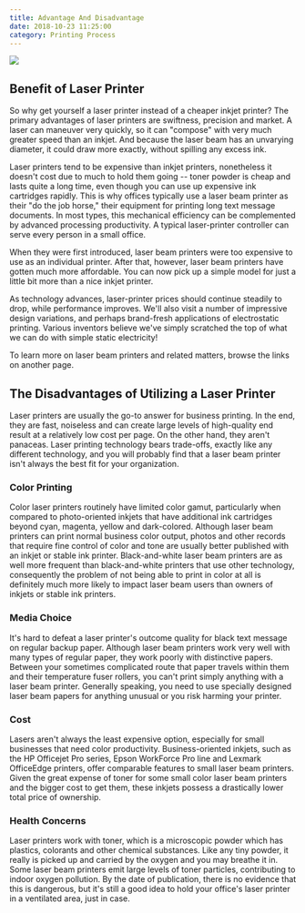 ```yaml
---
title: Advantage And Disadvantage
date: 2018-10-23 11:25:00
category: Printing Process
---
```


![](/images/3.jpg)

## Benefit of Laser Printer

So why get yourself a laser printer instead of a cheaper inkjet printer? The primary advantages of laser printers are swiftness, precision and market. A laser can maneuver very quickly, so it can "compose" with very much greater speed than an inkjet. And because the laser beam has an unvarying diameter, it could draw more exactly, without spilling any excess ink.

<!-- more -->

Laser printers tend to be expensive than inkjet printers, nonetheless it doesn't cost due to much to hold them going -- toner powder is cheap and lasts quite a long time, even though you can use up expensive ink cartridges rapidly. This is why offices typically use a laser beam printer as their "do the job horse," their equipment for printing long text message documents. In most types, this mechanical efficiency can be complemented by advanced processing productivity. A typical laser-printer controller can serve every person in a small office.

When they were first introduced, laser beam printers were too expensive to use as an individual printer. After that, however, laser beam printers have gotten much more affordable. You can now pick up a simple model for just a little bit more than a nice inkjet printer.

As technology advances, laser-printer prices should continue steadily to drop, while performance improves. We'll also visit a number of impressive design variations, and perhaps brand-fresh applications of electrostatic printing. Various inventors believe we've simply scratched the top of what we can do with simple static electricity!

To learn more on laser beam printers and related matters, browse the links on another page.

## The Disadvantages of Utilizing a Laser Printer

Laser printers are usually the go-to answer for business printing. In the end, they are fast, noiseless and can create large levels of high-quality end result at a relatively low cost per page. On the other hand, they aren't panaceas. Laser printing technology bears trade-offs, exactly like any different technology, and you will probably find that a laser beam printer isn't always the best fit for your organization.

### Color Printing

Color laser printers routinely have limited color gamut, particularly when compared to photo-oriented inkjets that have additional ink cartridges beyond cyan, magenta, yellow and dark-colored. Although laser beam printers can print normal business color output, photos and other records that require fine control of color and tone are usually better published with an inkjet or stable ink printer. Black-and-white laser beam printers are as well more frequent than black-and-white printers that use other technology, consequently the problem of not being able to print in color at all is definitely much more likely to impact laser beam users than owners of inkjets or stable ink printers.

### Media Choice

It's hard to defeat a laser printer's outcome quality for black text message on regular backup paper. Although laser beam printers work very well with many types of regular paper, they work poorly with distinctive papers. Between your sometimes complicated route that paper travels within them and their temperature fuser rollers, you can't print simply anything with a laser beam printer. Generally speaking, you need to use specially designed laser beam papers for anything unusual or you risk harming your printer.

### Cost

Lasers aren't always the least expensive option, especially for small businesses that need color productivity. Business-oriented inkjets, such as the HP Officejet Pro series, Epson WorkForce Pro line and Lexmark OfficeEdge printers, offer comparable features to small laser beam printers. Given the great expense of toner for some small color laser beam printers and the bigger cost to get them, these inkjets possess a drastically lower total price of ownership.

### Health Concerns

Laser printers work with toner, which is a microscopic powder which has plastics, colorants and other chemical substances. Like any tiny powder, it really is picked up and carried by the oxygen and you may breathe it in. Some laser beam printers emit large levels of toner particles, contributing to indoor oxygen pollution. By the date of publication, there is no evidence that this is dangerous, but it's still a good idea to hold your office's laser printer in a ventilated area, just in case.
